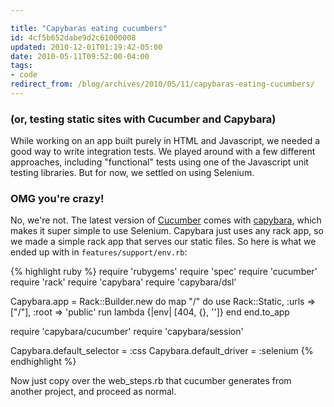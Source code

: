 ```yaml
---

title: "Capybaras eating cucumbers"
id: 4cf5b652dabe9d2c61000008
updated: 2010-12-01T01:19:42-05:00
date: 2010-05-11T09:52:00-04:00
tags:
- code
redirect_from: /blog/archives/2010/05/11/capybaras-eating-cucumbers/
---
```


### (or, testing static sites with Cucumber and Capybara)

While working on an app built purely in HTML and Javascript, we needed a good way to write integration tests. We played around with a few different approaches, including "functional" tests using one of the Javascript unit testing libraries. But for now, we settled on using Selenium.

### OMG you're crazy!

No, we're not. The latest version of [Cucumber](http://cukes.info) comes with [capybara](http://github.com/jnicklas/capybara), which makes it super simple to use Selenium. Capybara just uses any rack app, so we made a simple rack app that serves our static files. So here is what we ended up with in `features/support/env.rb`:

{% highlight ruby %}
require 'rubygems'
require 'spec'
require 'cucumber'
require 'rack'
require 'capybara'
require 'capybara/dsl'

Capybara.app = Rack::Builder.new do
  map "/" do
    use Rack::Static, :urls => ["/"], :root => 'public'
    run lambda {|env| [404, {}, '']}
  end
end.to_app

require 'capybara/cucumber'
require 'capybara/session'

Capybara.default_selector = :css
Capybara.default_driver = :selenium
{% endhighlight %}

Now just copy over the web\_steps.rb that cucumber generates from another project, and proceed as normal.
